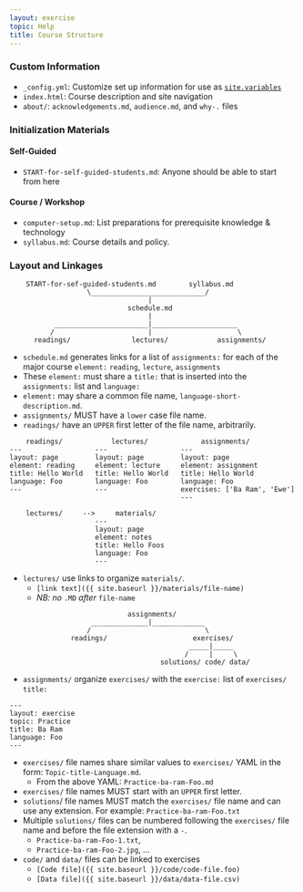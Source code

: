 ```yaml
---
layout: exercise
topic: Help
title: Course Structure
---
```


### Custom Information

- `_config.yml`: Customize set up information for use as [`site.variables`](https://jekyllrb.com/docs/variables/)
- `index.html`: Course description and site navigation
- `about/`: `acknowledgements.md`, `audience.md`, and `why-.` files

### Initialization Materials

#### Self-Guided
- `START-for-self-guided-students.md`: Anyone should be able to start from here

#### Course / Workshop
- `computer-setup.md`: List preparations for prerequisite knowledge & technology 
- `syllabus.md`: Course details and policy. 

### Layout and Linkages
 
```
    START-for-sef-guided-students.md        syllabus.md 
                   \____________________________/
                                  |  
                             schedule.md
                                  |
           _______________________|_____________________
          /                       |                     \
      readings/               lectures/            assignments/
```
 
- `schedule.md` generates links for a list of `assignments:` for each of the major course `element:` `reading`, `lecture`, `assignments`    
- These `element:` must share a `title:` that is inserted into the 
`assignments:` list and `language:`  
- `element:` may share a common file name, `language-short-description.md`. 
- `assignments/` MUST have a `lower` case file name. 
- `readings/` have an `UPPER` first letter of the file name, arbitrarily.

``` 
    readings/            lectures/             assignments/
---                  ---                  ---
layout: page         layout: page         layout: page
element: reading     element: lecture     element: assignment
title: Hello World   title: Hello World   title: Hello World 
language: Foo        language: Foo        language: Foo
---                  ---                  exercises: ['Ba Ram', 'Ewe']
                                          ---
```

```
    lectures/     -->     materials/
                     ---
                     layout: page
                     element: notes
                     title: Hello Foos
                     language: Foo
                     --- 
```

- `lectures/` use links to organize `materials/`. 
  - `[link text]({{ site.baseurl }}/materials/file-name)` 
  - *NB: no* `.MD` *after* `file-name`

```
                             assignments/
                    ______________|_____________
                   /                            \
               readings/                     exercises/
                                            _____|_____  
                                           /     |     \
                                     solutions/ code/ data/

```
- `assignments/` organize `exercises/` with the `exercise:` list of `exercises/` `title:`

```
---
layout: exercise
topic: Practice
title: Ba Ram
language: Foo
---
```

- `exercises/` file names share similar values to `exercises/` YAML in the form:
`Topic-title-Language.md`. 
  - From the above YAML: `Practice-ba-ram-Foo.md`
- `exercises/` file names MUST start with an `UPPER` first letter.
- `solutions`/ file names MUST match the `exercises/` file name and can use any extension. For example: `Practice-ba-ram-Foo.txt`
- Multiple `solutions/` files can be numbered following the `exercises/` file name and before the file extension with a `-`.
  - `Practice-ba-ram-Foo-1.txt`, 
  - `Practice-ba-ram-Foo-2.jpg`, ...
- `code/` and `data/` files can be linked to exercises
  - `[Code file]({{ site.baseurl }}/code/code-file.foo)`
  - `[Data file]({{ site.baseurl }}/data/data-file.csv)`
